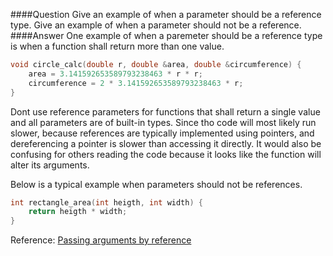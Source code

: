 ####Question
Give an example of when a parameter should be a reference type. Give an example of when a parameter should not be a reference.  
####Answer
One example of when a paremeter should be a reference type is when a function shall return more than one value.  
```cpp
void circle_calc(double r, double &area, double &circumference) {
    area = 3.141592653589793238463 * r * r;
    circumference = 2 * 3.141592653589793238463 * r;
}
```
Dont use reference parameters for functions that shall return a single value and all parameters are of built-in types. Since tho code will most likely run slower, because references are typically implemented using pointers, and dereferencing a pointer is slower than accessing it directly. It would also be confusing for others reading the code because it looks like the function will alter its arguments.  

Below is a typical example when parameters should not be references.
```cpp
int rectangle_area(int heigth, int width) {
    return heigth * width;
}
```
Reference: [Passing arguments by reference](http://www.learncpp.com/cpp-tutorial/73-passing-arguments-by-reference/)  
